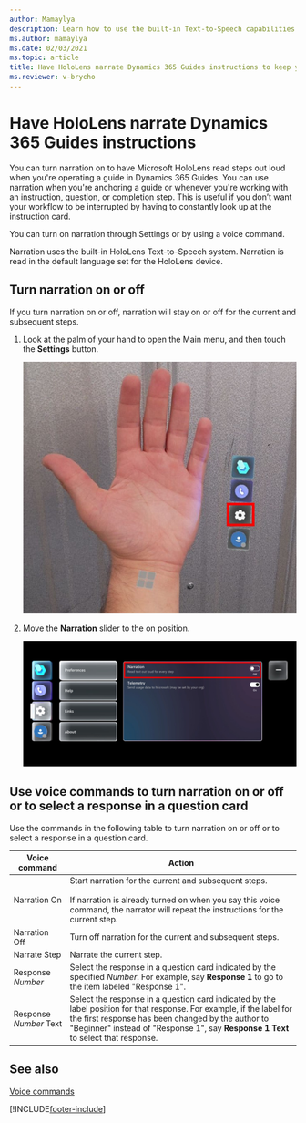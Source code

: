 ```yaml
---
author: Mamaylya
description: Learn how to use the built-in Text-to-Speech capabilities in HoloLens to have HoloLens read Dynamics 365 Guides instruction text out loud. 
ms.author: mamaylya
ms.date: 02/03/2021
ms.topic: article
title: Have HoloLens narrate Dynamics 365 Guides instructions to keep your focus on your work
ms.reviewer: v-brycho
---
```


# Have HoloLens narrate Dynamics 365 Guides instructions

You can turn narration on to have Microsoft HoloLens read steps out loud when you're operating a guide in Dynamics 365 Guides. You can use narration when you're anchoring a 
guide or whenever you're working with an instruction, question, or completion step. This is useful if you don’t want your workflow to be interrupted by having to constantly look
up at the instruction card.  

You can turn on narration through Settings or by using a voice command.

Narration uses the built-in HoloLens Text-to-Speech system. Narration is read in the default language set for the HoloLens device.

## Turn narration on or off

If you turn narration on or off, narration will stay on or off for the current and subsequent steps.

1. Look at the palm of your hand to open the Main menu, and then touch the **Settings** button. 

    ![Main menu with Settings button highlighted.](media/main-menu-settings.jpg "Main menu with Settings button highlighted")

2. Move the **Narration** slider to the on position.

   ![Screenshot of narration setting.](media/narration-setting.jpg "Screenshot of narration setting")

## Use voice commands to turn narration on or off or to select a response in a question card

Use the commands in the following table to turn narration on or off or to select a response in a question card.

|Voice command |Action| 
|----------------------------|-----------------------------------------------------------------|
|Narration On |Start narration for the current and subsequent steps.<br><br>If narration is already turned on when you say this voice command, the narrator will repeat the instructions for the current step.| 
|Narration Off| Turn off narration for the current and subsequent steps. |
|Narrate Step| Narrate the current step.|
|Response *Number*| Select the response in a question card indicated by the specified *Number*. For example, say **Response 1** to go to the item labeled "Response 1". |
|Response *Number* Text| Select the response in a question card indicated by the label position for that response. For example, if the label for the first response has been changed by the author to "Beginner" instead of "Response 1", say **Response 1 Text** to select that response.|

## See also

[Voice commands](voice-commands.md)

 


[!INCLUDE[footer-include](../includes/footer-banner.md)]
